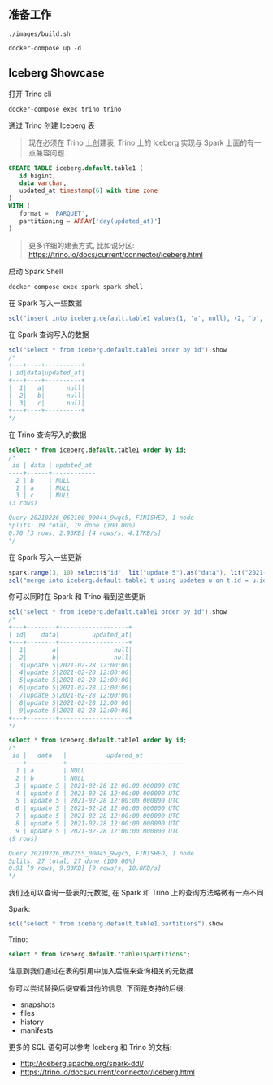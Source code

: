 ## 准备工作

```
./images/build.sh
```

```
docker-compose up -d
```

## Iceberg Showcase

打开 Trino cli

```
docker-compose exec trino trino
```

通过 Trino 创建 Iceberg 表

> 现在必须在 Trino 上创建表, Trino 上的 Iceberg 实现与 Spark 上面的有一点兼容问题.

```sql
CREATE TABLE iceberg.default.table1 (
   id bigint,
   data varchar,
   updated_at timestamp(6) with time zone
)
WITH (
   format = 'PARQUET',
   partitioning = ARRAY['day(updated_at)']
)
```

> 更多详细的建表方式, 比如说分区: https://trino.io/docs/current/connector/iceberg.html


启动 Spark Shell

```
docker-compose exec spark spark-shell
```

在 Spark 写入一些数据

```scala
sql("insert into iceberg.default.table1 values(1, 'a', null), (2, 'b', null), (3, 'c', null)")
```

在 Spark 查询写入的数据

```scala
sql("select * from iceberg.default.table1 order by id").show
/*
+---+----+----------+
| id|data|updated_at|
+---+----+----------+
|  1|   a|      null|
|  2|   b|      null|
|  3|   c|      null|
+---+----+----------+
*/
```

在 Trino 查询写入的数据

```sql
select * from iceberg.default.table1 order by id;
/*
 id | data | updated_at
----+------+------------
  2 | b    | NULL
  1 | a    | NULL
  3 | c    | NULL
(3 rows)

Query 20210226_062100_00044_9wgc5, FINISHED, 1 node
Splits: 19 total, 19 done (100.00%)
0.70 [3 rows, 2.93KB] [4 rows/s, 4.17KB/s]
*/
```

在 Spark 写入一些更新

```scala
spark.range(3, 10).select($"id", lit("update 5").as("data"), lit("2021-02-28 12:00:00").cast("timestamp").as("updated_at")).createOrReplaceTempView("updates")
sql("merge into iceberg.default.table1 t using updates u on t.id = u.id when matched then update set t.data = u.data, t.updated_at = u.updated_at when not matched then insert *")
```

你可以同时在 Spark 和 Trino 看到这些更新

```scala
sql("select * from iceberg.default.table1 order by id").show
/*
+---+--------+-------------------+
| id|    data|         updated_at|
+---+--------+-------------------+
|  1|       a|               null|
|  2|       b|               null|
|  3|update 5|2021-02-28 12:00:00|
|  4|update 5|2021-02-28 12:00:00|
|  5|update 5|2021-02-28 12:00:00|
|  6|update 5|2021-02-28 12:00:00|
|  7|update 5|2021-02-28 12:00:00|
|  8|update 5|2021-02-28 12:00:00|
|  9|update 5|2021-02-28 12:00:00|
+---+--------+-------------------+
*/
```

```sql
select * from iceberg.default.table1 order by id;
/*
 id |   data   |           updated_at
----+----------+--------------------------------
  1 | a        | NULL
  2 | b        | NULL
  3 | update 5 | 2021-02-28 12:00:00.000000 UTC
  4 | update 5 | 2021-02-28 12:00:00.000000 UTC
  5 | update 5 | 2021-02-28 12:00:00.000000 UTC
  6 | update 5 | 2021-02-28 12:00:00.000000 UTC
  7 | update 5 | 2021-02-28 12:00:00.000000 UTC
  8 | update 5 | 2021-02-28 12:00:00.000000 UTC
  9 | update 5 | 2021-02-28 12:00:00.000000 UTC
(9 rows)

Query 20210226_062255_00045_9wgc5, FINISHED, 1 node
Splits: 27 total, 27 done (100.00%)
0.91 [9 rows, 9.83KB] [9 rows/s, 10.8KB/s]
*/
```

我们还可以查询一些表的元数据, 在 Spark 和 Trino 上的查询方法略微有一点不同

Spark:

```scala
sql("select * from iceberg.default.table1.partitions").show
```

Trino:

```sql
select * from iceberg.default."table1$partitions";
```

注意到我们通过在表的引用中加入后缀来查询相关的元数据

你可以尝试替换后缀查看其他的信息, 下面是支持的后缀:

+ snapshots
+ files
+ history
+ manifests


更多的 SQL 语句可以参考 Iceberg 和 Trino 的文档:

+ http://iceberg.apache.org/spark-ddl/
+ https://trino.io/docs/current/connector/iceberg.html
